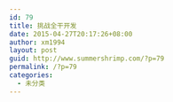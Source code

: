 ```yaml
---
id: 79
title: 挑战全干开发
date: 2015-04-27T20:17:26+08:00
author: xm1994
layout: post
guid: http://www.summershrimp.com/?p=79
permalink: /?p=79
categories:
  - 未分类
---
```

